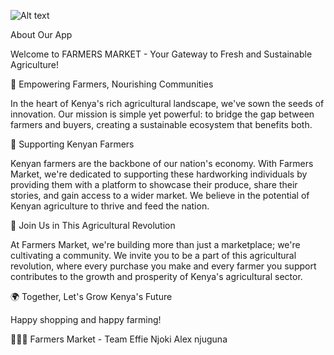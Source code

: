 ![Alt text](https://imgur.com/iigKY2C.jpeg)

About Our App

Welcome to FARMERS MARKET - Your Gateway to Fresh and Sustainable Agriculture!

🌾 Empowering Farmers, Nourishing Communities

In the heart of Kenya's rich agricultural landscape, we've sown the seeds of innovation. Our mission is simple yet powerful: to bridge the gap between farmers and buyers, creating a sustainable ecosystem that benefits both.

🚜 Supporting Kenyan Farmers

Kenyan farmers are the backbone of our nation's economy. With Farmers Market, we're dedicated to supporting these hardworking individuals by providing them with a platform to showcase their produce, share their stories, and gain access to a wider market. We believe in the potential of Kenyan agriculture to thrive and feed the nation.

🤝 Join Us in This Agricultural Revolution

At Farmers Market, we're building more than just a marketplace; we're cultivating a community. We invite you to be a part of this agricultural revolution, where every purchase you make and every farmer you support contributes to the growth and prosperity of Kenya's agricultural sector.

🌍 Together, Let's Grow Kenya's Future

Happy shopping and happy farming!

🌱🌾🍅 Farmers Market - Team
Effie Njoki
Alex njuguna